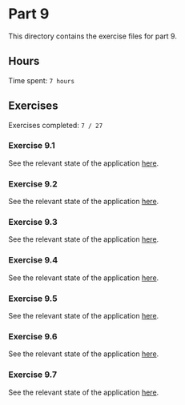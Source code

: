 # Part 9

This directory contains the exercise files for part 9.

## Hours

Time spent: `7 hours`

## Exercises

Exercises completed: `7 / 27`

### Exercise 9.1

See the relevant state of the application [here](https://github.com/rikurauhala/fullstack/tree/a9ef932986746549abedaff55378e38c0bd95a7f/exercises/part09/project).

### Exercise 9.2

See the relevant state of the application [here](https://github.com/rikurauhala/fullstack/tree/e4670f963a9756939cbd25b97807a41a277bfaf6/exercises/part09/project).

### Exercise 9.3

See the relevant state of the application [here](https://github.com/rikurauhala/fullstack/tree/339a4f7d97ef5cf0d480b19f172929b9852b0e6d/exercises/part09/project).

### Exercise 9.4

See the relevant state of the application [here](https://github.com/rikurauhala/fullstack/tree/2af572b387376797f0ec764b069d7c9fa30bff21/exercises/part09/project).

### Exercise 9.5

See the relevant state of the application [here](https://github.com/rikurauhala/fullstack/tree/ebdda15127b9152ff8e0560971fde4ed05c46df2/exercises/part09/project).

### Exercise 9.6

See the relevant state of the application [here](https://github.com/rikurauhala/fullstack/tree/ed4117d1d3c0053e845d67706233d36ba3310286/exercises/part09/project).

### Exercise 9.7

See the relevant state of the application [here](https://github.com/rikurauhala/fullstack/tree/main/exercises/part09/project).

<!--

### Exercise 9.8

See the relevant state of the application [here]().

### Exercise 9.9

See the relevant state of the application [here]().

### Exercise 9.10

See the relevant state of the application [here]().

### Exercise 9.11

See the relevant state of the application [here]().

### Exercise 9.12

See the relevant state of the application [here]().

### Exercise 9.13

See the relevant state of the application [here]().

### Exercise 9.14

See the relevant state of the application [here]().

### Exercise 9.15

See the relevant state of the application [here]().

### Exercise 9.16

See the relevant state of the application [here]().

### Exercise 9.17

See the relevant state of the application [here]().

### Exercise 9.18

See the relevant state of the application [here]().

### Exercise 9.19

See the relevant state of the application [here]().

### Exercise 9.20

See the relevant state of the application [here]().

### Exercise 9.21

See the relevant state of the application [here]().

### Exercise 9.22

See the relevant state of the application [here]().

### Exercise 9.23

See the relevant state of the application [here]().

### Exercise 9.24

See the relevant state of the application [here]().

### Exercise 9.25

See the relevant state of the application [here]().

### Exercise 9.26

See the relevant state of the application [here]().

### Exercise 9.27

See the relevant state of the application [here]().

-->
